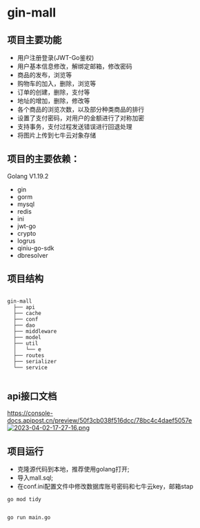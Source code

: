 # gin-mall


## 项目主要功能

- 用户注册登录(JWT-Go鉴权)
- 用户基本信息修改，解绑定邮箱，修改密码
- 商品的发布，浏览等
- 购物车的加入，删除，浏览等
- 订单的创建，删除，支付等
- 地址的增加，删除，修改等
- 各个商品的浏览次数，以及部分种类商品的排行
- 设置了支付密码，对用户的金额进行了对称加密
- 支持事务，支付过程发送错误进行回退处理
- 将图片上传到七牛云对象存储

## 项目的主要依赖：
Golang V1.19.2

- gin
- gorm
- mysql
- redis
- ini
- jwt-go
- crypto
- logrus
- qiniu-go-sdk
- dbresolver

## 项目结构

```

gin-mall
  ├── api
  ├── cache
  ├── conf
  ├── dao
  ├── middleware
  ├── model
  ├── util
  │   └── e
  ├── routes
  ├── serializer
  └── service
   			
```

## api接口文档
https://console-docs.apipost.cn/preview/50f3cb038f516dcc/78bc4c4daef5057e
[![2023-04-02-17-27-16.png](https://i.postimg.cc/HLm9ynkp/2023-04-02-17-27-16.png)](https://postimg.cc/bZ6nXznM)

## 项目运行

- 克隆源代码到本地，推荐使用golang打开;
- 导入mall.sql;
- 在conf.ini配置文件中修改数据库账号密码和七牛云key，邮箱stap

```
go mod tidy
   			
```
 ```
go run main.go
   			
```


